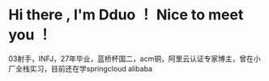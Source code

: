 # Hi there , I'm Dduo ！ Nice to meet you ！

03射手，INFJ，27年毕业，蓝桥杯国二，acm铜，阿里云认证专家博主，曾在小厂全栈实习，目前还在学springcloud alibaba

